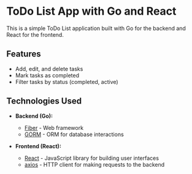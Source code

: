 # ToDo List App with Go and React

This is a simple ToDo List application built with Go for the backend and React for the frontend.

## Features

- Add, edit, and delete tasks
- Mark tasks as completed
- Filter tasks by status (completed, active)

## Technologies Used

- **Backend (Go):**
  - [Fiber](https://github.com/gofiber/fiber/v2) - Web framework
  - [GORM](https://github.com/go-gorm/gorm) - ORM for database interactions

- **Frontend (React):**
  - [React](https://reactjs.org/) - JavaScript library for building user interfaces
  - [axios](https://github.com/axios/axios) - HTTP client for making requests to the backend
